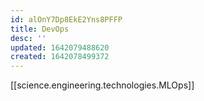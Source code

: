 ```yaml
---
id: alOnY7Dp8EkE2Yns8PFFP
title: DevOps
desc: ''
updated: 1642079488620
created: 1642078499372
---
```



[[science.engineering.technologies.MLOps]]
